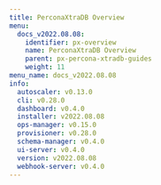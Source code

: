 ```yaml
---
title: PerconaXtraDB Overview
menu:
  docs_v2022.08.08:
    identifier: px-overview
    name: PerconaXtraDB Overview
    parent: px-percona-xtradb-guides
    weight: 11
menu_name: docs_v2022.08.08
info:
  autoscaler: v0.13.0
  cli: v0.28.0
  dashboard: v0.4.0
  installer: v2022.08.08
  ops-manager: v0.15.0
  provisioner: v0.28.0
  schema-manager: v0.4.0
  ui-server: v0.4.0
  version: v2022.08.08
  webhook-server: v0.4.0
---
```


